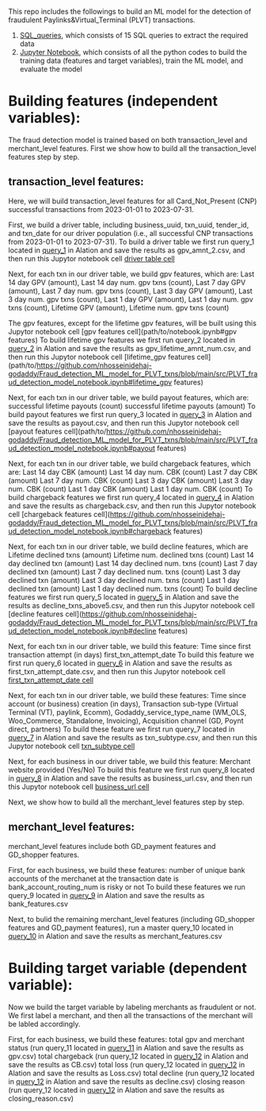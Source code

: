 This repo includes the followings to build an ML model for the detection of fraudulent Paylinks&Virtual_Terminal (PLVT) transactions.
1. [SQL_queries](https://github.com/nhosseinidehaj-godaddy/Fraud_detection_ML_model_for_PLVT_txns/blob/main/src/queries.sql), which consists of 15 SQL queries to extract the required data 
2. [Jupyter Notebook](https://github.com/nhosseinidehaj-godaddy/Fraud_detection_ML_model_for_PLVT_txns/blob/main/src/PLVT_fraud_detection_model_notebook.ipynb), which consists of all the python codes to build the training data (features and target variables), train the ML model, and evaluate the model 

# Building features (independent variables):
The fraud detection model is trained based on both transaction_level and merchant_level features.
First we show how to build all the transaction_level features step by step.
## transaction_level features:
Here, we will build transaction_level features for all Card_Not_Present (CNP) successful transactions from 2023-01-01 to 2023-07-31.

First, we build a driver table, including business_uuid, txn_uuid, tender_id, and txn_date for our driver population (i.e., all successful CNP transactions from 2023-01-01 to 2023-07-31).
To build a driver table we first run query_1 located in [query_1](https://github.com/nhosseinidehaj-godaddy/Fraud_detection_ML_model_for_PLVT_txns/blob/main/src/queries.sql) in Alation and save the results as gpv_amnt_2.csv, and then run this Jupytor notebook cell [driver table cell](https://github.com/nhosseinidehaj-godaddy/Fraud_detection_ML_model_for_PLVT_txns/blob/main/src/PLVT_fraud_detection_model_notebook.ipynb#driver_table)

Next, for each txn in our driver table, we build gpv features, which are: 
Last 14 day GPV (amount), Last 14 day num. gpv txns (count),
Last 7 day GPV (amount), Last 7 day num. gpv txns (count),
Last 3 day GPV (amount), Last 3 day num. gpv txns (count),
Last 1 day GPV (amount), Last 1 day num. gpv txns (count),
Lifetime GPV (amount), Lifetime num. gpv txns (count)

The gpv features, except for the lifetime gpv features, will be built using this Jupytor notebook cell [gpv features cell](path/to/notebook.ipynb#gpv features)
To build lifetime gpv features we first run query_2 located in [query_2](https://github.com/nhosseinidehaj-godaddy/Fraud_detection_ML_model_for_PLVT_txns/blob/main/src/queries.sql) in Alation and save the results as gpv_lifetime_amnt_num.csv, and then run this Jupytor notebook cell [lifetime_gpv features cell](path/to/https://github.com/nhosseinidehaj-godaddy/Fraud_detection_ML_model_for_PLVT_txns/blob/main/src/PLVT_fraud_detection_model_notebook.ipynb#lifetime_gpv features)

Next, for each txn in our driver table, we build payout features, which are:
successful lifetime payouts (count)
successful lifetime payouts (amount)
To build payout features we first run query_3 located in [query_3](https://github.com/nhosseinidehaj-godaddy/Fraud_detection_ML_model_for_PLVT_txns/blob/main/src/queries.sql) in Alation and save the results as payout.csv, and then run this Jupytor notebook cell [payout features cell](path/to/https://github.com/nhosseinidehaj-godaddy/Fraud_detection_ML_model_for_PLVT_txns/blob/main/src/PLVT_fraud_detection_model_notebook.ipynb#payout features)


Next, for each txn in our driver table, we build chargeback features, which are:
Last 14 day CBK (amount)
Last 14 day num. CBK (count)
Last 7 day CBK (amount)
Last 7 day num. CBK (count)
Last 3 day CBK (amount)
Last 3 day num. CBK (count)
Last 1 day CBK (amount)
Last 1 day num. CBK (count)
To build chargeback features we first run query_4 located in [query_4](https://github.com/nhosseinidehaj-godaddy/Fraud_detection_ML_model_for_PLVT_txns/blob/main/src/queries.sql) in Alation and save the results as chargeback.csv, and then run this Jupytor notebook cell [chargeback features cell](https://github.com/nhosseinidehaj-godaddy/Fraud_detection_ML_model_for_PLVT_txns/blob/main/src/PLVT_fraud_detection_model_notebook.ipynb#chargeback features)

Next, for each txn in our driver table, we build decline features, which are
Lifetime declined txns (amount)
Lifetime num. declined txns (count)
Last 14 day declined txn (amount)
Last 14 day declined num. txns (count)
Last 7 day declined txn (amount)
Last 7 day declined num. txns (count)
Last 3 day declined txn (amount)
Last 3 day declined num. txns (count)
Last 1 day declined txn (amount)
Last 1 day declined num. txns (count)
To build decline features we first run query_5 located in [query_5](https://github.com/nhosseinidehaj-godaddy/Fraud_detection_ML_model_for_PLVT_txns/blob/main/src/queries.sql) in Alation and save the results as decline_txns_above5.csv, and then run this Jupytor notebook cell [decline features cell](https://github.com/nhosseinidehaj-godaddy/Fraud_detection_ML_model_for_PLVT_txns/blob/main/src/PLVT_fraud_detection_model_notebook.ipynb#decline features)

Next, for each txn in our driver table, we build this feature: 
Time since first transaction attempt (in days) 
first_txn_attempt_date
To build this feature we first run query_6 located in [query_6](https://github.com/nhosseinidehaj-godaddy/Fraud_detection_ML_model_for_PLVT_txns/blob/main/src/queries.sql) in Alation and save the results as first_txn_attempt_date.csv, and then run this Jupytor notebook cell [first_txn_attempt_date cell](https://github.com/nhosseinidehaj-godaddy/Fraud_detection_ML_model_for_PLVT_txns/blob/main/src/PLVT_fraud_detection_model_notebook.ipynb#first_txn_attempt_date)

Next, for each txn in our driver table, we build these features: 
Time since account (or business) creation (in days), 
Transaction sub-type (Virtual Terminal (VT), paylink, Ecomm), 
Godaddy_service_type_name (WM_OLS, Woo_Commerce, Standalone, Invoicing), 
Acquisition channel (GD, Poynt direct, partners)
To build these feature we first run query_7 located in [query_7](https://github.com/nhosseinidehaj-godaddy/Fraud_detection_ML_model_for_PLVT_txns/blob/main/src/queries.sql) in Alation and save the results as txn_subtype.csv, and then run this Jupytor notebook cell [txn_subtype cell](https://github.com/nhosseinidehaj-godaddy/Fraud_detection_ML_model_for_PLVT_txns/blob/main/src/PLVT_fraud_detection_model_notebook.ipynb#txn_subtype)

Next, for each business in our driver table, we build this feature: 
Merchant website provided (Yes/No)
To build this feature we first run query_8 located in [query_8](https://github.com/nhosseinidehaj-godaddy/Fraud_detection_ML_model_for_PLVT_txns/blob/main/src/queries.sql) in Alation and save the results as business_url.csv, and then run this Jupytor notebook cell [business_url cell](https://github.com/nhosseinidehaj-godaddy/Fraud_detection_ML_model_for_PLVT_txns/blob/main/src/PLVT_fraud_detection_model_notebook.ipynb#business_url)

Next, we show how to build all the merchant_level features step by step.
## merchant_level features:
merchant_level features include both GD_payment features and GD_shopper features.

First, for each business, we build these features: 
number of unique bank accounts of the merchanet at the transaction date
is bank_account_routing_num is risky or not 
To build these features we run query_9 located in [query_9](https://github.com/nhosseinidehaj-godaddy/Fraud_detection_ML_model_for_PLVT_txns/blob/main/src/queries.sql) in Alation and save the results as bank_features.csv


Next, to bulid the remaining merchant_level features (including GD_shopper features and GD_payment features), run a master query_10 located in [query_10](https://github.com/nhosseinidehaj-godaddy/Fraud_detection_ML_model_for_PLVT_txns/blob/main/src/queries.sql) in Alation and save the results as merchant_features.csv


# Building target variable (dependent variable):

Now we build the target variable by labeling merchants as fraudulent or not. We first label a merchant, and then all the transactions of the merchant will be labled accordingly. 

First, for each business, we build these features:
total gpv and merchant status (run query_11 located in [query_11](https://github.com/nhosseinidehaj-godaddy/Fraud_detection_ML_model_for_PLVT_txns/blob/main/src/queries.sql) in Alation and save the results as gpv.csv)
total chargeback (run query_12 located in [query_12](https://github.com/nhosseinidehaj-godaddy/Fraud_detection_ML_model_for_PLVT_txns/blob/main/src/queries.sql) in Alation and save the results as CB.csv)
total loss (run query_12 located in [query_12](https://github.com/nhosseinidehaj-godaddy/Fraud_detection_ML_model_for_PLVT_txns/blob/main/src/queries.sql) in Alation and save the results as Loss.csv)
total decline (run query_12 located in [query_12](https://github.com/nhosseinidehaj-godaddy/Fraud_detection_ML_model_for_PLVT_txns/blob/main/src/queries.sql) in Alation and save the results as decline.csv)
closing reason (run query_12 located in [query_12](https://github.com/nhosseinidehaj-godaddy/Fraud_detection_ML_model_for_PLVT_txns/blob/main/src/queries.sql) in Alation and save the results as closing_reason.csv)





















